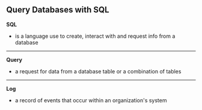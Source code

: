 ## Query Databases with SQL

**SQL**
- is a language use to create, interact with and request info from a database

---

**Query**
- a request for data from a database table or a combination of tables

---

**Log**
- a record of events that occur within an organization's system

